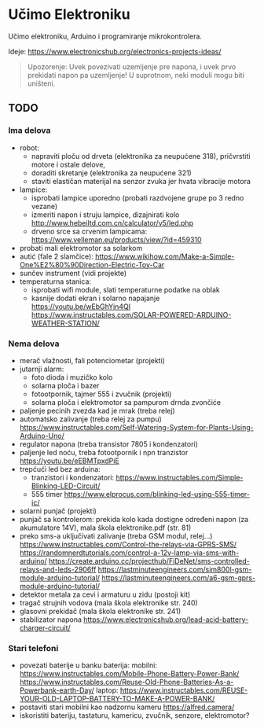 # Učimo Elektroniku

Učimo elektroniku, Arduino i programiranje mikrokontrolera.

Ideje: https://www.electronicshub.org/electronics-projects-ideas/

> Upozorenje: Uvek povezivati uzemljenje pre napona, i uvek prvo prekidati napon pa uzemljenje! U suprotnom, neki moduli mogu biti uništeni.

## TODO

### Ima delova
- robot:
  - napraviti ploču od drveta (elektronika za neupućene 318), pričvrstiti motore i ostale delove, 
  - doraditi skretanje (elektronika za neupućene 321)
  - staviti elastičan materijal na senzor zvuka jer hvata vibracije motora
- lampice:
  - isprobati lampice uporedno (probati razdvojene grupe po 3 redno vezane)
  - izmeriti napon i struju lampice, dizajnirati kolo http://www.hebeiltd.com.cn/calculator/v5/led.php
  - drveno srce sa crvenim lampicama: https://www.velleman.eu/products/view/?id=459310
- probati mali elektromotor sa solarkom
- autić (fale 2 slamčice): https://www.wikihow.com/Make-a-Simple-One%E2%80%90Direction-Electric-Toy-Car
- sunčev instrument (vidi projekte)
- temperaturna stanica: 
  - isprobati wifi module, slati temperaturne podatke na oblak
  - kasnije dodati ekran i solarno napajanje
    https://youtu.be/wEbGhYjn4QI
    https://www.instructables.com/SOLAR-POWERED-ARDUINO-WEATHER-STATION/

### Nema delova
- merač vlažnosti, fali potenciometar (projekti)
- jutarnji alarm:
  - foto dioda i muzičko kolo
  - solarna ploča i bazer
  - fotootpornik, tajmer 555 i zvučnik (projekti)
  - solarna ploča i elektromotor sa pampurom drnda zvončiće
- paljenje pecinih zvezda kad je mrak (treba relej)
- automatsko zalivanje (treba relej za pumpu)
  https://www.instructables.com/Self-Watering-System-for-Plants-Using-Arduino-Uno/
- regulator napona (treba transistor 7805 i kondenzatori)
- paljenje led noću, treba fotootpornik i npn tranzistor https://youtu.be/eEBMTpxdPiE
- trepćući led bez arduina:
  - tranzistori i kondenzatori: https://www.instructables.com/Simple-Blinking-LED-Circuit/
  - 555 timer https://www.elprocus.com/blinking-led-using-555-timer-ic/
- solarni punjač (projekti)
- punjač sa kontrolerom: prekida kolo kada dostigne određeni napon (za akumulatore 14V), mala škola elektronike.pdf (str. 81)
- preko sms-a uključivati zalivanje (treba GSM modul, relej...)
  https://www.instructables.com/Control-the-relays-via-GPRS-SMS/
  https://randomnerdtutorials.com/control-a-12v-lamp-via-sms-with-arduino/
  https://create.arduino.cc/projecthub/FiDeNet/sms-controlled-relays-and-leds-2906ff
  https://lastminuteengineers.com/sim800l-gsm-module-arduino-tutorial/
  https://lastminuteengineers.com/a6-gsm-gprs-module-arduino-tutorial/
- detektor metala za cevi i armaturu u zidu (postoji kit)
- tragač strujnih vodova (mala škola elektronike str. 240)
- glasovni prekidač (mala škola elektronike str. 241)
- stabilizator napona https://www.electronicshub.org/lead-acid-battery-charger-circuit/

### Stari telefoni

- povezati baterije u banku baterija: 
  mobilni: 
    https://www.instructables.com/Mobile-Phone-Battery-Power-Bank/
    https://www.instructables.com/Reuse-Old-Phone-Batteries-As-a-Powerbank-earth-Day/
  laptop:
    https://www.instructables.com/REUSE-YOUR-OLD-LAPTOP-BATTERY-TO-MAKE-A-POWER-BANK/
- postaviti stari mobilni kao nadzornu kameru https://alfred.camera/
- iskoristiti bateriju, tastaturu, kamericu, zvučnik, senzore, elektromotor?
